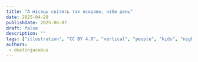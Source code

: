 ```yaml
---
title: "А місяць світить так яскраво, ніби день"
date: 2025-04-29
publishDate: 2025-06-07
draft: false
description: ""
tags: ["illustration", "CC BY 4.0", "vertical", "people", "kids", "night"]
authors:
 - dustinjacobus
---
```



